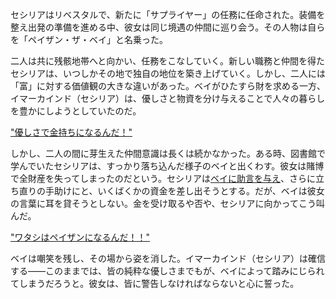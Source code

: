 <!-- title: 敵 -->
<!-- relationship: Enemy -->

セシリアはリベスタルで、新たに「サプライヤー」の任務に任命された。装備を整え出発の準備を進める中、彼女は同じ境遇の仲間に巡り会う。その人物は自らを「ペイザン・ザ・ベイ」と名乗った。

二人は共に残骸地帯へと向かい、任務をこなしていく。新しい職務と仲間を得たセシリアは、いつしかその地で独自の地位を築き上げていく。しかし、二人には「富」に対する価値観の大きな違いがあった。ベイがひたすら財を求める一方、イマーカインド（セシリア）は、優しさと物資を分け与えることで人々の暮らしを豊かにしようとしていたのだ。

["優しさで金持ちになるんだ！"](#embed:https://www.youtube.com/live/cyLsX20esBE?si=98NttHZqZvCyfV3K&t=5215)

しかし、二人の間に芽生えた仲間意識は長くは続かなかった。ある時、図書館で学んでいたセシリアは、すっかり落ち込んだ様子のベイと出くわす。彼女は賭博で全財産を失ってしまったのだという。セシリアは[ベイに助言を与え](https://www.youtube.com/live/cyLsX20esBE?si=KpxqsgufX3tkxSra&t=8052)、さらに立ち直りの手助けにと、いくばくかの資金を差し出そうとする。だが、ベイは彼女の言葉に耳を貸そうとしない。金を受け取るや否や、セシリアに向かってこう叫んだ。

["ワタシはペイザンになるんだ！！"](#embed:https://www.youtube.com/live/cyLsX20esBE?t=8105s)

ベイは嘲笑を残し、その場から姿を消した。イマーカインド（セシリア）は確信する――このままでは、皆の純粋な優しさまでもが、ベイによって踏みにじられてしまうだろうと。彼女は、皆に警告しなければならないと心に誓った。